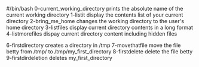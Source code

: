 #/bin/bash
0-current_working_directory prints the absolute name of the current working directory
1-listit display the contents list of your current directory
2-bring_me_home changes the working directory to the user's home directory
3-listfiles display current directory contents in a long format
4-listmorefiles dispay current directory content including hidden files

6-firstdirectory creates a directory in /tmp
7-movethatfile move the file betty from /tmp/ to /tmp/my_first_directory
8-firstdelete delete the file betty
9-firstdirdeletion deletes my_first_directory
